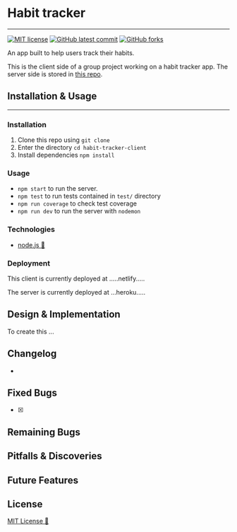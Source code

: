 # Habit tracker

---

<!-- badges -->
[![MIT license](https://img.shields.io/badge/License-MIT-green.svg)](https://opensource.org/licenses/mit-license.php)
[![GitHub latest commit](https://img.shields.io/github/last-commit/Dafe-akaka/habit-tracker-client.svg)](https://GitHub.com/Dafe-akaka/habit-tracker-client/commit/)
[![GitHub forks](https://img.shields.io/github/forks/Dafe-akaka/habit-tracker-client.svg)](https://GitHub.com/Dafe-akaka/habit-tracker-client)

An app built to help users track their habits.

This is the client side of a group project working on a habit tracker app.
The server side is stored in [this repo](https://github.com/Dafe-akaka/habit-tracker-server).

## Installation & Usage
---

### Installation

1. Clone this repo using `git clone`
2. Enter the directory `cd habit-tracker-client`
3. Install dependencies `npm install`
   
### Usage

* `npm start` to run the server.
* `npm test` to run tests contained in `test/` directory
* `npm run coverage` to check test coverage
* `npm run dev` to run the server with `nodemon`

### Technologies

* [node.js 🔗](https://nodejs.org/) 


### Deployment

This client is currently deployed at .....netlify.....

The server is currently deployed at ...heroku.....


## Design & Implementation

To create this ...

<!-- ### Routes


| **URL** | **HTTP Verb** |  **Action**| **Result (to edit)** 
|------------|-------------|------------|-------------|
| /habits/         | GET       | index  | Return all data |
| /habits/new      | GET       | new    | Return a specific thing |
| /habits          | POST      | create | Create a new thing | 
| /habits/:id      | GET       | show   | Return a specific thing |  
| /habits/:id/edit | GET       | edit   | Return a thing of a specific thing |     
| /habits/:id      | PATCH/PUT | update | Add or remove a specific thing |
| /habits/:id      | DELETE    | destroy| Delete something specific | -->


## Changelog

* 

## Fixed Bugs

- [x] 

## Remaining Bugs



## Pitfalls & Discoveries



## Future Features



## License

[MIT License 🔗](https://opensource.org/licenses/mit-license.php)

